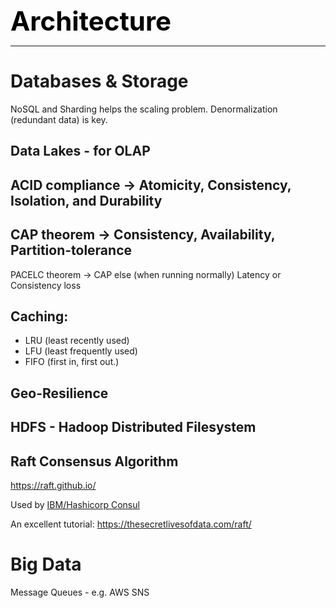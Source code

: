 **<span style="font-size:3em;color:black">Architecture</span>**
***

# Databases & Storage

NoSQL and Sharding helps the scaling problem.  Denormalization (redundant data) is key.

## Data Lakes - for OLAP

## ACID compliance → Atomicity, Consistency, Isolation, and Durability

## CAP theorem → Consistency, Availability, Partition-tolerance

PACELC theorem → CAP else (when running normally)  Latency or Consistency loss

## Caching:
- LRU (least recently used)
- LFU (least frequently used)
- FIFO (first in, first out.)

## Geo-Resilience

## HDFS - Hadoop Distributed Filesystem


## Raft Consensus Algorithm

https://raft.github.io/

Used by [IBM/Hashicorp Consul](https://www.consul.io/)

An excellent tutorial: https://thesecretlivesofdata.com/raft/

# Big Data

Message Queues - e.g. AWS SNS